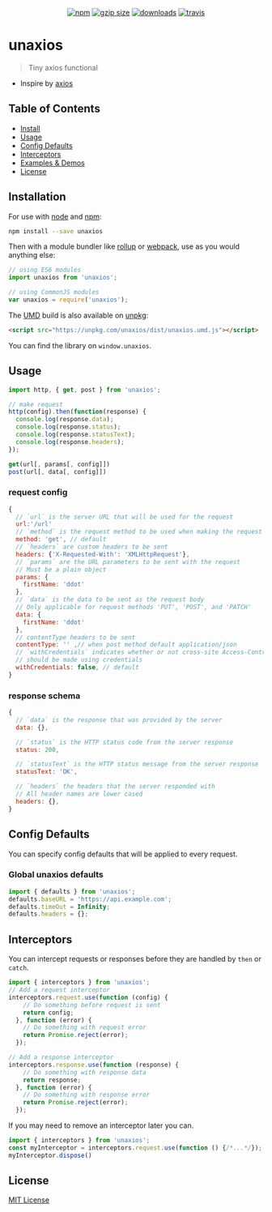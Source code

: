 <p align="center">
  <a href="https://www.npmjs.org/package/unaxios"><img src="https://img.shields.io/npm/v/unaxios.svg?style=flat" alt="npm"></a>
  <a href="https://unpkg.com/unaxios/dist"><img src="https://img.badgesize.io/https://unpkg.com/unaxios/dist/unaxios.umd.js?compression=gzip" alt="gzip size"></a>
  <a href="https://www.npmjs.com/package/unaxios"><img src="https://img.shields.io/npm/dt/unaxios.svg" alt="downloads" ></a>
  <a href="https://travis-ci.org/Jetsly/unaxios"><img src="https://travis-ci.org/Jetsly/unaxios.svg?branch=master" alt="travis"></a>
</p>

# unaxios

> Tiny axios functional

- Inspire by [axios](https://github.com/axios/axios)

## Table of Contents

- [Install](#install)
- [Usage](#usage)
- [Config Defaults](#config-defaults)
- [Interceptors](#interceptors)
- [Examples & Demos](./test/index.test.ts)
- [License](#license)

## Installation

For use with [node](http://nodejs.org) and [npm](https://npmjs.com):

```sh
npm install --save unaxios
```

Then with a module bundler like [rollup](http://rollupjs.org/) or [webpack](https://webpack.js.org/), use as you would anything else:

```javascript
// using ES6 modules
import unaxios from 'unaxios';

// using CommonJS modules
var unaxios = require('unaxios');
```

The [UMD](https://github.com/umdjs/umd) build is also available on [unpkg](https://unpkg.com):

```html
<script src="https://unpkg.com/unaxios/dist/unaxios.umd.js"></script>
```

You can find the library on `window.unaxios`.

## Usage

```js
import http, { get, post } from 'unaxios';

// make request
http(config).then(function(response) {
  console.log(response.data);
  console.log(response.status);
  console.log(response.statusText);
  console.log(response.headers);
});

get(url[, params[, config]])
post(url[, data[, config]])
```

### request config

```js
{
  // `url` is the server URL that will be used for the request
  url:'/url'
  // `method` is the request method to be used when making the request
  method: 'get', // default
  // `headers` are custom headers to be sent
  headers: {'X-Requested-With': 'XMLHttpRequest'},
  // `params` are the URL parameters to be sent with the request
  // Must be a plain object
  params: {
    firstName: 'ddot'
  },
  // `data` is the data to be sent as the request body
  // Only applicable for request methods 'PUT', 'POST', and 'PATCH'
  data: {
    firstName: 'ddot'
  },
  // contentType headers to be sent
  contentType: '' ,// when post method default application/json
  // `withCredentials` indicates whether or not cross-site Access-Control requests
  // should be made using credentials
  withCredentials: false, // default
}
```

### response schema 

```js
{
  // `data` is the response that was provided by the server
  data: {},

  // `status` is the HTTP status code from the server response
  status: 200,

  // `statusText` is the HTTP status message from the server response
  statusText: 'OK',

  // `headers` the headers that the server responded with
  // All header names are lower cased
  headers: {},
}
```

## Config Defaults

You can specify config defaults that will be applied to every request.

### Global unaxios defaults

```js
import { defaults } from 'unaxios';
defaults.baseURL = 'https://api.example.com';
defaults.timeOut = Infinity;
defaults.headers = {};
```

## Interceptors

You can intercept requests or responses before they are handled by `then` or `catch`.

```js
import { interceptors } from 'unaxios';
// Add a request interceptor
interceptors.request.use(function (config) {
    // Do something before request is sent
    return config;
  }, function (error) {
    // Do something with request error
    return Promise.reject(error);
  });

// Add a response interceptor
interceptors.response.use(function (response) {
    // Do something with response data
    return response;
  }, function (error) {
    // Do something with response error
    return Promise.reject(error);
  });
```

If you may need to remove an interceptor later you can.

```js
import { interceptors } from 'unaxios';
const myInterceptor = interceptors.request.use(function () {/*...*/});
myInterceptor.dispose()
```


## License

[MIT License](LICENSE.md)
